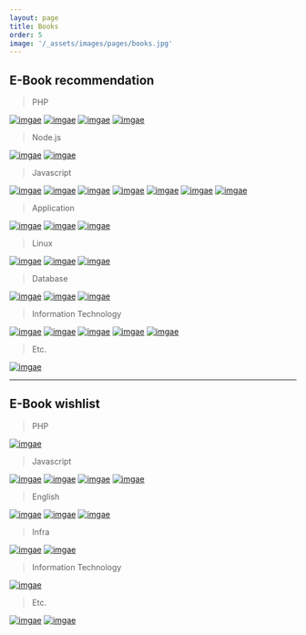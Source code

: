 ```yaml
---
layout: page
title: Books
order: 5
image: '/_assets/images/pages/books.jpg'
---
```


<style>.c-content p a img{display:inline-block;width:100px;}</style>

## E-Book recommendation

> PHP

[![imgae](https://img.ridicdn.net/cover/3166000001 "바쁜 팀장님 대신 알려주는 신입 PHP 개발자 안내서")](https://ridibooks.com/books/3166000001)
[![imgae](https://img.ridicdn.net/cover/754022482 "PHP 7 예비학교")](https://ridibooks.com/books/754022482)
[![imgae](https://img.ridicdn.net/cover/1170000052 "성공적인 웹 프로그래밍 PHP와 MySQL")](https://ridibooks.com/books/1170000052)
[![imgae](https://img.ridicdn.net/cover/443000467 "러닝 PHP")](https://ridibooks.com/books/443000467)


> Node.js

[![imgae](https://img.ridicdn.net/cover/754024269 "Node.js 교과서")](https://ridibooks.com/books/754024269)
[![imgae](https://img.ridicdn.net/cover/1170000069 "초보자를 위한 Node.js 200제")](https://ridibooks.com/books/1170000069)

> Javascript

[![imgae](https://img.ridicdn.net/cover/443000507 "러닝 자바스크립트")](https://ridibooks.com/books/443000507)
[![imgae](https://img.ridicdn.net/cover/754023598 "모던 자바스크립트 입문")](https://ridibooks.com/books/754023598)
[![imgae](https://img.ridicdn.net/cover/443000572 "함수형 자바스크립트")](https://ridibooks.com/books/443000572)
[![imgae](https://img.ridicdn.net/cover/754023386 "Do it! 자바스크립트 + 제이쿼리 입문")](https://ridibooks.com/books/754023386)
[![imgae](https://img.ridicdn.net/cover/443000514 "자바스크립트 프로젝트북")](https://ridibooks.com/books/443000514)
[![imgae](https://img.ridicdn.net/cover/443000490 "만약 헤밍웨이가 자바스크립트로 코딩한다면")](https://ridibooks.com/books/443000490)
[![imgae](https://img.ridicdn.net/cover/754020259 "자바스크립트 패턴과 테스트")](https://ridibooks.com/books/754020259)

> Application

[![imgae](https://img.ridicdn.net/cover/443000700 "모던 웹을 위한 HTML5+CSS3 바이블")](https://ridibooks.com/books/443000700)
[![imgae](https://image.aladin.co.kr/product/13687/70/cover150/e896540190_1.jpg "Electron 애플리케이션 개발")](https://www.aladin.co.kr/shop/wproduct.aspx?ItemId=136877059)
[![imgae](https://img.ridicdn.net/cover/754028138 "Do it! 안드로이드 앱 프로그래밍")](https://ridibooks.com/books/754028138)

> Linux

[![imgae](https://img.ridicdn.net/cover/754027260 "모던 리눅스 관리")](https://ridibooks.com/books/754027260)
[![imgae](https://img.ridicdn.net/cover/754022391 "CentOS 7 예비학교")](https://ridibooks.com/books/754022391)
[![imgae](https://img.ridicdn.net/cover/443000339 "이것이 리눅스다")](https://ridibooks.com/books/443000339)

> Database

[![imgae](https://img.ridicdn.net/cover/754026308 "누구나 쉽게 SQL")](https://ridibooks.com/books/754026308)
[![imgae](https://img.ridicdn.net/cover/754022908 "SQL 코딩의 기술")](https://ridibooks.com/books/754022908)
[![imgae](https://img.ridicdn.net/cover/443000418 "데이터베이스 첫걸음")](https://ridibooks.com/books/443000418)

> Information Technology

[![imgae](https://img.ridicdn.net/cover/443000680 "알고리즘이 욕망하는 것들")](https://ridibooks.com/books/443000680)
[![imgae](https://img.ridicdn.net/cover/754025271 "모두의 알고리즘 with 자바스크립트")](https://ridibooks.com/books/754025271)
[![imgae](https://img.ridicdn.net/cover/2167000233 "알고리즘, 인생을 계산하다")](https://ridibooks.com/books/2167000233)
[![imgae](https://img.ridicdn.net/cover/443000569 "러닝 HTTP/2")](https://ridibooks.com/books/443000569)
[![imgae](https://img.ridicdn.net/cover/776000283 "알고리즘 라이프")](https://ridibooks.com/books/776000283)

> Etc.

[![imgae](https://img.ridicdn.net/cover/754027214 "심플 소프트웨어")](https://ridibooks.com/books/754027214)

---

## E-Book wishlist

> PHP

[![imgae](https://img.ridicdn.net/cover/111016929 "이호진의 PHP 시리즈")](https://ridibooks.com/books/111016929)

> Javascript

[![imgae](https://img.ridicdn.net/cover/443000786 "리팩터링")](https://ridibooks.com/books/443000786)
[![imgae](https://img.ridicdn.net/cover/754028150 "Do it! 타입스크립트 프로그래밍")](https://ridibooks.com/books/754028150)
[![imgae](https://img.ridicdn.net/cover/1160000021 "코어 자바스크립트")](https://ridibooks.com/books/1160000021)
[![imgae](https://img.ridicdn.net/cover/754027850 "자바스크립트 코딩의 기술")](https://ridibooks.com/books/754027850)

> English

[![imgae](https://img.ridicdn.net/cover/3649000011 "IT 개발자의 영어 필살기")](https://ridibooks.com/books/3649000011)
[![imgae](https://img.ridicdn.net/cover/2883000027 "문장구조 덕분에 영어 공부가 쉬워졌습니다")](https://ridibooks.com/books/2883000027)
[![imgae](https://img.ridicdn.net/cover/2883000028 "어원 덕분에 영어 공부가 쉬워졌습니다")](https://ridibooks.com/books/2883000028)

> Infra

[![imgae](https://img.ridicdn.net/cover/852000678 "개발자도 궁금한 IT 인프라")](https://ridibooks.com/books/852000678)
[![imgae](https://img.ridicdn.net/cover/754027755 "Do it! 지옥에서 온 문서 관리자 깃&깃허브 입문")](https://ridibooks.com/books/754027755)

> Information Technology

[![imgae](https://img.ridicdn.net/cover/852000773 "알고리즘 도감")](https://ridibooks.com/books/852000773)

> Etc.

[![imgae](https://img.ridicdn.net/cover/4281000005 "프로그래머, 수학의 시대")](https://ridibooks.com/books/4281000005)
[![imgae](https://img.ridicdn.net/cover/754025921 "커리어 스킬")](https://ridibooks.com/books/754025921)